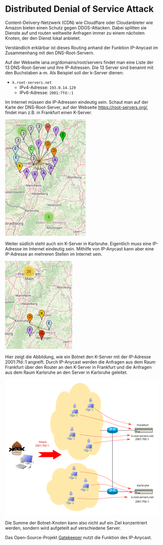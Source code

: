 <!--
author:   Günter Dannoritzer
email:    g.dannoritzer@wvs-ffm.de
version:  0.1.2
date:     21.08.2025
language: de
narrator: Deutsch Female

comment:  Distributed Denial of Service Attack (DDOS)

icon:    https://raw.githubusercontent.com/dsp77/wvs-liascript/0938e2e0ce751e270e3e36b8ecfeb09044a41aa0/wvs-logo.png
logo:     02_img/logo-ddos.png

tags:     LiaScript

link:     https://cdn.jsdelivr.net/chartist.js/latest/chartist.min.css

script:   https://cdn.jsdelivr.net/chartist.js/latest/chartist.min.js

attribute: Lizenz: [CC BY-SA](https://creativecommons.org/licenses/by-sa/4.0/)
-->
# Distributed Denial of Service Attack

Content-Delivery-Netzwerk (CDN) wie Cloudflare oder Cloudanbieter wie Amazon bieten einen Schutz gegen DDOS-Attacken. Dabei splitten sie Dienste auf und routen weltweite Anfragen immer zu einem nächsten Knoten, der den Dienst lokal anbietet.

Verständlich erklärbar ist dieses Routing anhand der Funktion IP-Anycast im Zusammenhang mit den DNS-Root-Servern.

Auf der Webseite iana.org/domains/root/servers findet man eine Liste der 13 DNS-Root-Server und ihre IP-Adressen. Die 13 Server sind benannt mit den Buchstaben a-m. Als Beispiel soll der k-Server dienen:

  * `k.root-servers.net`
     * IPv4-Adresse: `193.0.14.129`
     * IPv6-Adresse: `2001:7fd::1`

Im Internet müssen die IP-Adressen eindeutig sein. Schaut man auf der Karte der DNS-Root-Server, auf der Webseite https://root-servers.org/, findet man z.B. in Frankfurt einen K-Server.

![DNS-K-Server in Frankfurt](./02_img/lf4_ddos_k-root-fra.png)

Weiter südlich steht auch ein K-Server in Karlsruhe. Eigentlich muss eine IP-Adresse im Internet eindeutig sein. Mithilfe von IP-Anycast kann aber eine IP-Adresse an mehreren Stellen im Internet sein.

![DNS-K-Server in Karlsruhe](./02_img/lf4_ddos_k-root-ka.png)

Hier zeigt die Abbildung, wie ein Botnet den K-Server mit der IP-Adresse 2001:7fd::1 angreift. Durch IP-Anycast werden die Anfragen aus dem Raum Frankfurt über den Router an den K-Server in Frankfurt und die Anfragen aus dem Raum Karlsruhe an den Server in Karlsruhe geleitet.

![Bot-Netzwerk-Angriff auf den K-Server](./02_img/lf4_ddos-ipanycast-k-server-fra-ka.svg)

Die Summe der Botnet-Knoten kann also nicht auf ein Ziel konzentriert werden, sondern wird aufgeteilt auf verschiedene Server.

Das Open-Source-Projekt [Gatekeeper](https://github.com/AltraMayor/gatekeeper/wiki) nutzt die Funktion des IP-Anycast.